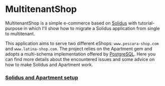 # MultitenantShop

MultitenantShop is a simple e-commerce based on [Solidus](solidus-gh) with
tutorial-purpose in which I'll show how to migrate a Solidus application from
single to multitenant.

This application aims to serve two different eShops: `www.pescara-shop.com` and
`www.latina-shop.com`. The project relies on the Apartment gem and adopts a
multi-schema implementation offered by [PostgreSQL][postgresql]. Here you can
find more details about the encountered issues and some advice on how to make
Solidus and Apartment work.

### [Solidus and Apartment setup](SETUP.md)

[postgresql]: https://www.postgresql.org/
